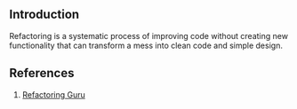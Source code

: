 ## Introduction

Refactoring is a systematic process of improving code without creating new functionality that can transform a mess into clean code and simple design.




## References

1. [Refactoring Guru](https://refactoring.guru/refactoring)